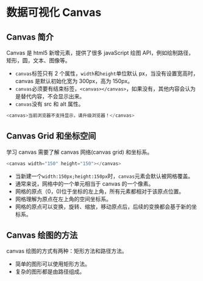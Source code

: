 # 数据可视化 Canvas

## Canvas 简介

Canvas 是 html5 新增元素，提供了很多 javaScript 绘图 API，例如绘制路径，矩形，圆，文本、图像等。

- `canvas`标签只有 2 个属性，`width`和`height`单位默认 px，当没有设置宽高时，canvas 是默认初始化宽为 300px，高为 150px。
- `canvas`必须要有结束标签，`<canvas></canvas>`，如果没有，其他内容会认为是替代内容，不会显示出来。
- `canvas`没有 src 和 alt 属性。

```js
<canvas>当前浏览器不支持显示，请升级浏览器！</canvas>
```

## Canvas Grid 和坐标空间

学习 canvas 需要了解 canvas 网络(canvas grid) 和坐标系。

```js
<canvas width="150" height="150"></canvas>
```

- 当新建一个`width:150px;height:150px`时，`canvas`元素会默认被网格覆盖。
- 通常来说，网格中的一个单元相当于 canvas 的一个像素。
- 网格的原点（0，0)位于坐标的左上角，所有元素都相对于该原点位置。
- 网格理解为原点在左上角的空间坐标系。
- 网格的原点可以变换，旋转、缩放，移动原点后，后续的变换都会基于新的坐标系。

## Canvas 绘图的方法

canvas 绘图的方式有两种：矩形方法和路径方法。

- 简单的图形可以使用矩形方法。
- 复杂的图形都是由路径组成。

```js

```
